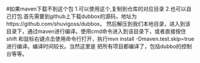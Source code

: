 ﻿#如果maven下载不到这个包
1.可以使用这个,复制到仓库的对应目录
2.也可以自己打包.首先需要到github上下载dubbox的源码，地址为https://github.com/shuvigoss/dubbox。
                 然后解压到我们本地目录，进入到该目录下，通过maven进行编译。使用cmd命令进入到该目录下，或者直接按住shift               和鼠标右键点击使用命令行打开，执行mvn install -Dmaven.test.skip=true进行编译。编译时间较长。当然这里是                 把所有项目都编译了，包括dubbo的控制台等等。